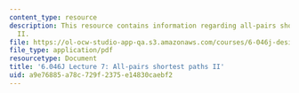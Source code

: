 ```yaml
---
content_type: resource
description: This resource contains information regarding all-pairs shortest paths
  II.
file: https://ol-ocw-studio-app-qa.s3.amazonaws.com/courses/6-046j-design-and-analysis-of-algorithms-spring-2012/a9e76885a78c729f2375e14830caebf2_MIT6_046JS12_lec07.pdf
file_type: application/pdf
resourcetype: Document
title: '6.046J Lecture 7: All-pairs shortest paths II'
uid: a9e76885-a78c-729f-2375-e14830caebf2
---
```

